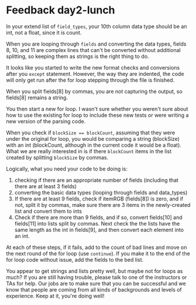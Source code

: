 # Feedback day2-lunch

In your extend list of `field_types`, your 10th column data type should be an int, not a float, since it is count.

When you are looping through `fields` and converting the data types, fields 8, 10, and 11 are complex lines that can't be converted without additional splitting, so keeping them as strings is the right thing to do.

It looks like you started to write the new format checks and conversions after you `except` statement. However, the way they are indented, the code will only get run after the for loop stepping through the file is finished.

When you split fields[8] by commas, you are not capturing the output, so fields[8] remains a string.

You then start a new for loop. I wasn't sure whether you weren't sure about how to use the existing for loop to include these new tests or were writing a new version of the parsing code.

When you check if `blockSize == blockCount`, assuming that they were under the original for loop, you would be comparing a string (blockSize) with an int (blockCount, although in the current code it would be a float). What we are really interested in is if there `blockCount` items in the list created by splitting `blockSize` by commas.

Logically, what you need your code to be doing is:

1. checking if there are an appropriate number of fields (including that there are at least 3 fields)
2. converting the basic data types (looping through fields and data_types)
3. If there are at least 9 fields, check if itemRGB (fields[8]) is zero, and if not, split it by commas, make sure there are 3 items in the newly-created list and convert them to ints
4. Check if there are more than 9 fields, and if so, convert fields[10] and fields[11] into lists split by commas. Next check the the lists have the same length as the int in fields[9], and then convert each element into an int. 

At each of these steps, if it fails, add to the count of bad lines and move on the next round of the for loop (use `continue`). If you make it to the end of the for loop code without issue, add the fields to the bed list.

You appear to get strings and lists pretty well, but maybe not for loops as much? If you are still having trouble, please talk to one of the instructors or TAs for help. Our jobs are to make sure that you can be successful and we know that people are coming from all kinds of backgrounds and levels of experience. Keep at it, you're doing well!